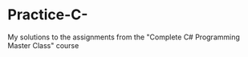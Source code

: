 # Practice-C-
My solutions to the assignments from the "Complete C# Programming Master Class" course
